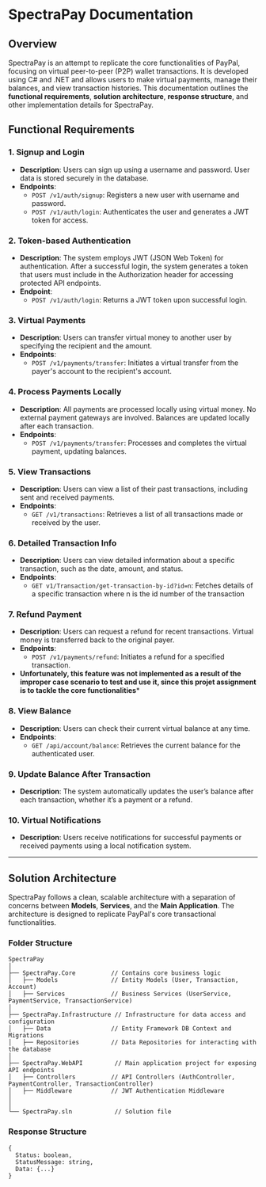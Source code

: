 # SpectraPay Documentation

## Overview
SpectraPay is an attempt to replicate the core functionalities of PayPal, focusing on virtual peer-to-peer (P2P) wallet transactions. It is developed using C# and .NET and allows users to make virtual payments, manage their balances, and view transaction histories. This documentation outlines the **functional requirements**, **solution architecture**, **response structure**, and other implementation details for SpectraPay.

## Functional Requirements

### 1. Signup and Login
- **Description**: Users can sign up using a username and password. User data is stored securely in the database.
- **Endpoints**:
  - `POST /v1/auth/signup`: Registers a new user with username and password.
  - `POST /v1/auth/login`: Authenticates the user and generates a JWT token for access.

### 2. Token-based Authentication
- **Description**: The system employs JWT (JSON Web Token) for authentication. After a successful login, the system generates a token that users must include in the Authorization header for accessing protected API endpoints.
- **Endpoint**:
  - `POST /v1/auth/login`: Returns a JWT token upon successful login.

### 3. Virtual Payments
- **Description**: Users can transfer virtual money to another user by specifying the recipient and the amount.
- **Endpoints**:
  - `POST /v1/payments/transfer`: Initiates a virtual transfer from the payer's account to the recipient's account.

### 4. Process Payments Locally
- **Description**: All payments are processed locally using virtual money. No external payment gateways are involved. Balances are updated locally after each transaction.
- **Endpoints**:
  - `POST /v1/payments/transfer`: Processes and completes the virtual payment, updating balances.

### 5. View Transactions
- **Description**: Users can view a list of their past transactions, including sent and received payments.
- **Endpoints**:
  - `GET /v1/transactions`: Retrieves a list of all transactions made or received by the user.

### 6. Detailed Transaction Info
- **Description**: Users can view detailed information about a specific transaction, such as the date, amount, and status.
- **Endpoints**:
  - `GET v1/Transaction/get-transaction-by-id?id=n`: Fetches details of a specific transaction where n is the id number of the transaction

### 7. Refund Payment
- **Description**: Users can request a refund for recent transactions. Virtual money is transferred back to the original payer.
- **Endpoints**:
  - `POST /v1/payments/refund`: Initiates a refund for a specified transaction.
- **Unfortunately, this feature was not implemented as a result of the improper case scenario to test and use it, since this projet assignment is to tackle the core functionalities***

### 8. View Balance
- **Description**: Users can check their current virtual balance at any time.
- **Endpoints**:
  - `GET /api/account/balance`: Retrieves the current balance for the authenticated user.

### 9. Update Balance After Transaction
- **Description**: The system automatically updates the user’s balance after each transaction, whether it’s a payment or a refund.

### 10. Virtual Notifications
- **Description**: Users receive notifications for successful payments or received payments using a local notification system.

---

## Solution Architecture

SpectraPay follows a clean, scalable architecture with a separation of concerns between **Models**, **Services**, and the **Main Application**. The architecture is designed to replicate PayPal's core transactional functionalities.

### Folder Structure

```plaintext
SpectraPay
│
├── SpectraPay.Core          // Contains core business logic
│   ├── Models               // Entity Models (User, Transaction, Account)
│   ├── Services             // Business Services (UserService, PaymentService, TransactionService)
│
├── SpectraPay.Infrastructure // Infrastructure for data access and configuration
│   ├── Data                 // Entity Framework DB Context and Migrations
│   ├── Repositories         // Data Repositories for interacting with the database
│
├── SpectraPay.WebAPI         // Main application project for exposing API endpoints
│   ├── Controllers          // API Controllers (AuthController, PaymentController, TransactionController)
│   ├── Middleware           // JWT Authentication Middleware
│
│
└── SpectraPay.sln            // Solution file
```

### Response Structure

```plaintext
{
  Status: boolean,
  StatusMessage: string,
  Data: {...}
}


